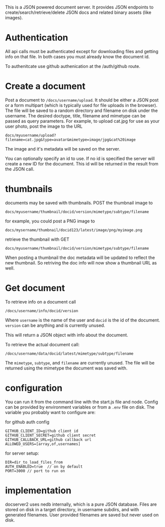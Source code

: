 This is a JSON powered document server. It provides JSON endpoints to create/search/retrieve/delete JSON
docs and related binary assets (like images).


# Authentication

All api calls must be authenticated except for downloading files and
getting info on that file. In both cases you must already know the document id.

To authenitcate use github authenication at the /auth/github route.

# Create a document

Post a document to `/docs/username/upload`. It should be either a JSON
post or a form multipart (which is typically used for file uploads in the browser).  The file will be saved to a random
directory and filename on disk under the username. The desired doctype, title, filename and mimetype can be passed as query parameters.
For example, to upload cat.jpg for use as your user photo, post the image to the URL

```
docs/myusername/upload?filename=cat.jpg&type=avatar&mimetype=image/jpg&cat%20image
```

The image and it's metadata will be saved on the server.

You can optionally specify an id to use. If no id is specified the server
will create a new ID for the document.  This id will be returned
in the result from the JSON call.

# thumbnails

documents may be saved with thumbnails. POST the thumbnail image to
```
docs/myusername/thumbnail/docid/version/mimetype/subtype/filename  
```
for example, you could post a PNG image to

```
docs/mysername/thumbnail/docid123/latest/image/png/myimage.png
```

retrieve the thumbnail  with GET
 
```
docs/myusername/thumbnail/docid/version/mimetype/subtype/filename
```

When posting a thumbnail the doc metadata will be updated to reflect
the new thumbnail. So retriving the doc info will now show a thumbnail
URL as well.


# Get document

To retrieve info on a document call

```
/docs/username/info/docid/version
```


Where `username` is the name of the user and `docid`
is the id of the document. `version` can be anything
and is currently unused.  

This will return a JSON object with info about the document.

To retrieve the actual document call:

```
/docs/username/data/docid/latest/mimetype/subtype/filename
```

The `mimetype`, `subtype`, and `filename` are currently unused. The file
will be returned using the mimetype the document was saved with.

# configuration

You can run it from the command line with the start.js file and node. Config can be provided
by environment variables or from a `.env` file on disk.  The variable you probably want to configure are:

for github auth config

```shell script
GITHUB_CLIENT_ID=github client id
GITHUB_CLIENT_SECRET=github client secret
GITHUB_CALLBACK_URL=github callback url
ALLOWED_USERS=[array,of,usernames]
```

for server setup:

```shell script
DIR=dir_to_load_files_from
AUTH_ENABLED=true  // on by default
PORT=3000 // port to run on
```


# implementation

docserver2 uses nedb internally, which is a pure JSON database. Files are stored on disk in a target directory,
in username subdirs, and with generated filenames. User provided filenames are saved but never used on disk.
